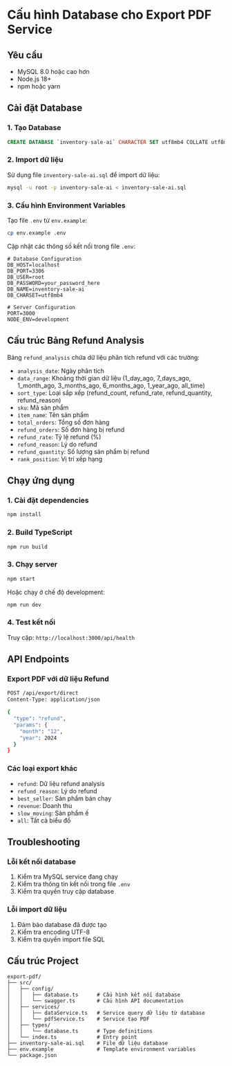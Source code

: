 # Cấu hình Database cho Export PDF Service

## Yêu cầu

- MySQL 8.0 hoặc cao hơn
- Node.js 18+ 
- npm hoặc yarn

## Cài đặt Database

### 1. Tạo Database

```sql
CREATE DATABASE `inventory-sale-ai` CHARACTER SET utf8mb4 COLLATE utf8mb4_0900_ai_ci;
```

### 2. Import dữ liệu

Sử dụng file `inventory-sale-ai.sql` để import dữ liệu:

```bash
mysql -u root -p inventory-sale-ai < inventory-sale-ai.sql
```

### 3. Cấu hình Environment Variables

Tạo file `.env` từ `env.example`:

```bash
cp env.example .env
```

Cập nhật các thông số kết nối trong file `.env`:

```env
# Database Configuration
DB_HOST=localhost
DB_PORT=3306
DB_USER=root
DB_PASSWORD=your_password_here
DB_NAME=inventory-sale-ai
DB_CHARSET=utf8mb4

# Server Configuration
PORT=3000
NODE_ENV=development
```

## Cấu trúc Bảng Refund Analysis

Bảng `refund_analysis` chứa dữ liệu phân tích refund với các trường:

- `analysis_date`: Ngày phân tích
- `data_range`: Khoảng thời gian dữ liệu (1_day_ago, 7_days_ago, 1_month_ago, 3_months_ago, 6_months_ago, 1_year_ago, all_time)
- `sort_type`: Loại sắp xếp (refund_count, refund_rate, refund_quantity, refund_reason)
- `sku`: Mã sản phẩm
- `item_name`: Tên sản phẩm
- `total_orders`: Tổng số đơn hàng
- `refund_orders`: Số đơn hàng bị refund
- `refund_rate`: Tỷ lệ refund (%)
- `refund_reason`: Lý do refund
- `refund_quantity`: Số lượng sản phẩm bị refund
- `rank_position`: Vị trí xếp hạng

## Chạy ứng dụng

### 1. Cài đặt dependencies

```bash
npm install
```

### 2. Build TypeScript

```bash
npm run build
```

### 3. Chạy server

```bash
npm start
```

Hoặc chạy ở chế độ development:

```bash
npm run dev
```

### 4. Test kết nối

Truy cập: `http://localhost:3000/api/health`

## API Endpoints

### Export PDF với dữ liệu Refund

```bash
POST /api/export/direct
Content-Type: application/json

{
  "type": "refund",
  "params": {
    "month": "12",
    "year": 2024
  }
}
```

### Các loại export khác

- `refund`: Dữ liệu refund analysis
- `refund_reason`: Lý do refund
- `best_seller`: Sản phẩm bán chạy
- `revenue`: Doanh thu
- `slow_moving`: Sản phẩm ế
- `all`: Tất cả biểu đồ

## Troubleshooting

### Lỗi kết nối database

1. Kiểm tra MySQL service đang chạy
2. Kiểm tra thông tin kết nối trong file `.env`
3. Kiểm tra quyền truy cập database

### Lỗi import dữ liệu

1. Đảm bảo database đã được tạo
2. Kiểm tra encoding UTF-8
3. Kiểm tra quyền import file SQL

## Cấu trúc Project

```
export-pdf/
├── src/
│   ├── config/
│   │   ├── database.ts      # Cấu hình kết nối database
│   │   └── swagger.ts       # Cấu hình API documentation
│   ├── services/
│   │   ├── dataService.ts   # Service query dữ liệu từ database
│   │   └── pdfService.ts    # Service tạo PDF
│   ├── types/
│   │   └── database.ts      # Type definitions
│   └── index.ts             # Entry point
├── inventory-sale-ai.sql    # File dữ liệu database
├── env.example              # Template environment variables
└── package.json
``` 